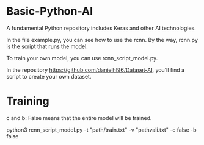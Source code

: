 # Basic-Python-AI
A fundamental Python repository includes Keras and other AI technologies.

In the file example.py, you can see how to use the rcnn. By the way, rcnn.py is the script that runs the model.

To train your own model, you can use rcnn_script_model.py.

In the repository https://github.com/danielhl96/Dataset-AI, you’ll find a script to create your own dataset.

# Training
c and b: False means that the entire model will be trained.

python3 rcnn_script_model.py -t "path/train.txt" -v "pathvali.txt" -c false -b false

